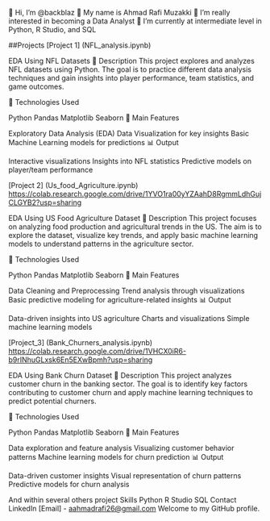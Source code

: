👋 Hi, I’m @backblaz 👋
My name is Ahmad Rafi Muzakki
👀 I’m really interested in becoming a Data Analyst
🌱 I’m currently at intermediate level in Python, R Studio, and SQL

##Projects
[Project 1] (NFL_analysis.ipynb)

EDA Using NFL Datasets
📌 Description This project explores and analyzes NFL datasets using Python. The goal is to practice different data analysis techniques and gain insights into player performance, team statistics, and game outcomes.

🔧 Technologies Used

Python Pandas Matplotlib Seaborn 🚀 Main Features

Exploratory Data Analysis (EDA) Data Visualization for key insights Basic Machine Learning models for predictions 📊 Output

Interactive visualizations Insights into NFL statistics Predictive models on player/team performance

[Project 2] (Us_food_Agriculture.ipynb) https://colab.research.google.com/drive/1YVO1ra00yYZAahD8RgmmLdhGujCLGYB2?usp=sharing

EDA Using US Food Agriculture Dataset
📌 Description This project focuses on analyzing food production and agricultural trends in the US. The aim is to explore the dataset, visualize key trends, and apply basic machine learning models to understand patterns in the agriculture sector.

🔧 Technologies Used

Python Pandas Matplotlib Seaborn 🚀 Main Features

Data Cleaning and Preprocessing Trend analysis through visualizations Basic predictive modeling for agriculture-related insights 📊 Output

Data-driven insights into US agriculture Charts and visualizations Simple machine learning models

[Project_3] (Bank_Churners_analysis.ipynb) https://colab.research.google.com/drive/1VHCX0iR6-b9rINhuGLxsk6En5EXwBpmh?usp=sharing

EDA Using Bank Churn Dataset
📌 Description This project analyzes customer churn in the banking sector. The goal is to identify key factors contributing to customer churn and apply machine learning techniques to predict potential churners.

🔧 Technologies Used

Python Pandas Matplotlib Seaborn 🚀 Main Features

Data exploration and feature analysis Visualizing customer behavior patterns Machine learning models for churn prediction 📊 Output

Data-driven customer insights Visual representation of churn patterns Predictive models for churn analysis

And within several others project
Skills
Python
R Studio
SQL
Contact
LinkedIn
[Email] - aahmadrafi26@gmail.com
Welcome to my GitHub profile.
